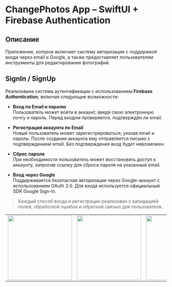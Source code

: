 # ChangePhotos App – SwiftUI + Firebase Authentication

## Описание

Приложение, которое включает систему авторизации с поддержкой входа через email и Google, а также предоставляет пользователям инструменты для редактирования фотографий.

## SignIn / SignUp

Реализована система аутентификации с использованием **Firebase Authentication**, включая следующие возможности:

- **Вход по Email и паролю**  
  Пользователь может войти в аккаунт, введя свою электронную почту и пароль. Перед входом проверяется, подтверждён ли email.

- **Регистрация аккаунта по Email**  
  Новый пользователь может зарегистрироваться, указав email и пароль. После создания аккаунта ему отправляется письмо с подтверждением email. Без подтверждения вход будет невозможен.

- **Сброс пароля**  
  При необходимости пользователь может восстановить доступ к аккаунту, запросив ссылку для сброса пароля на указанный email.

- **Вход через Google**  
  Поддерживается безопасная авторизация через Google-аккаунт с использованием OAuth 2.0. Для входа используется официальный SDK Google Sign-In.

> Каждый способ входа и регистрации реализован с валидацией полей, обработкой ошибок и обратной связью для пользователя.


<table>
  <tr>
    <td>
      <a href="https://github.com/user-attachments/assets/c7d4a55d-9f2f-4c77-9a3b-e609bfb35924">
        <img src="https://github.com/user-attachments/assets/c7d4a55d-9f2f-4c77-9a3b-e609bfb35924" width="200"/>
      </a>
    </td>
    <td>
      <a href="https://github.com/user-attachments/assets/cc7b41b0-8cba-4453-a9a5-24ab9acdd625">
        <img src="https://github.com/user-attachments/assets/cc7b41b0-8cba-4453-a9a5-24ab9acdd625" width="200"/>
      </a>
    </td>
        <td>
      <a href="https://github.com/user-attachments/assets/f92af175-65d1-4cac-bf2a-d7fa4c9a0e69">
        <img src="https://github.com/user-attachments/assets/f92af175-65d1-4cac-bf2a-d7fa4c9a0e69" width="200"/>
      </a>
    </td>
         <td>
      <a href="https://github.com/user-attachments/assets/c43e1e9c-0a71-4ce0-8243-8dba9e1ff77b">
        <img src="https://github.com/user-attachments/assets/c43e1e9c-0a71-4ce0-8243-8dba9e1ff77b" width="200"/>
      </a>
  </tr>
</table>

